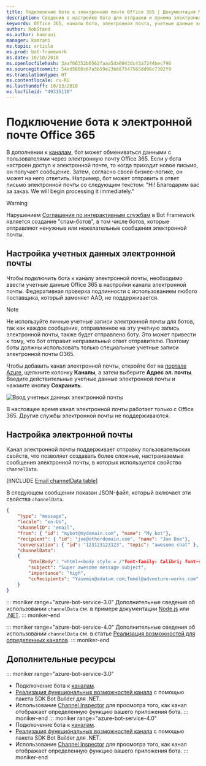 ```yaml
---
title: Подключение бота к электронной почте Office 365 | Документация Майкрософт
description: Сведения о настройке бота для отправки и приема электронной почты в Office 365.
keywords: Office 365, каналы бота, электронная почта, учетные данные электронной почты, портал Azure, пользовательская электронная почта
author: RobStand
ms.author: kamrani
manager: kamrani
ms.topic: article
ms.prod: bot-framework
ms.date: 10/10/2018
ms.openlocfilehash: 3aaf66352b0562faaa5da0043dc43a7244bec796
ms.sourcegitcommit: 54ed5000c67a5b59e23b667547565dd96c7302f9
ms.translationtype: HT
ms.contentlocale: ru-RU
ms.lasthandoff: 10/13/2018
ms.locfileid: "49315110"
---
```

# <a name="connect-a-bot-to-office-365-email"></a>Подключение бота к электронной почте Office 365

В дополнении к [каналам](~/bot-service-manage-channels.md), бот может обмениваться данными с пользователями через электронную почту Office 365. Если у бота настроен доступ к электронной почте, то когда приходит новое письмо, он получает сообщение. Затем, согласно своей бизнес-логике, он может на него ответить. Например, бот может отправить в ответ письмо электронной почты со следующим текстом: "Hi! Благодарим вас за заказ. We will begin processing it immediately."

> [!WARNING]
> Нарушением [Соглашения по интерактивным службам](https://www.botframework.com/Content/Microsoft-Bot-Framework-Preview-Online-Services-Agreement.htm) в Bot Framework является создание "спам-ботов", в том числе ботов, которые отправляют ненужные или нежелательные сообщения электронной почты.

## <a name="configure-email-credentials"></a>Настройка учетных данных электронной почты

Чтобы подключить бота к каналу электронной почты, необходимо ввести учетные данные Office 365 в настройки канала электронной почты.
Федеративная проверка подлинности с использованием любого поставщика, который заменяет AAD, не поддерживается.

> [!NOTE]
> Не используйте личные учетные записи электронной почты для ботов, так как каждое сообщение, отправленное на эту учетную запись электронной почты, также будет отправлено боту. Это может привести к тому, что бот отправит неправильный ответ отправителю. Поэтому боты должны использовать только специальные учетные записи электронной почты O365.

Чтобы добавить канал электронной почты, откройте бот на [портале Azure](https://portal.azure.com/), щелкните колонку **Каналы**, а затем выберите **Адрес эл. почты**. Введите действительные учетные данные электронной почты и нажмите кнопку **Сохранить**.

![Ввод учетных данных электронной почты](~/media/bot-service-channel-connect-email/bot-service-channel-connect-email-credentials.png)

В настоящее время канал электронной почты работает только с Office 365. Другие службы электронной почты не поддерживаются.

## <a name="customize-emails"></a>Настройка электронной почты

Канал электронной почты поддерживает отправку пользовательских свойств, что позволяет создавать более сложные, настраиваемые сообщения электронной почты, в которых используется свойство `channelData`.

[!INCLUDE [Email channelData table](~/includes/snippet-channelData-email.md)]

В следующем сообщении показан JSON-файл, который включает эти свойства `channelData`.

```json
{
    "type": "message",
    "locale": "en-Us",
    "channelID": "email",
    "from": { "id": "mybot@mydomain.com", "name": "My bot"},
    "recipient": { "id": "joe@otherdomain.com", "name": "Joe Doe"},
    "conversation": { "id": "123123123123", "topic": "awesome chat" },
    "channelData":
    {
        "htmlBody": "<html><body style = /"font-family: Calibri; font-size: 11pt;/" >This is more than awesome.</body></html>",
        "subject": "Super awesome message subject",
        "importance": "high",
        "ccRecipients": "Yasemin@adatum.com;Temel@adventure-works.com"
    }
}
```

::: moniker range="azure-bot-service-3.0"
Дополнительные сведения об использовании `channelData` см. в примере документации [ Node.js](https://github.com/Microsoft/BotBuilder-Samples/tree/master/Node/core-ChannelData) или [.NET](~/dotnet/bot-builder-dotnet-channeldata.md).
::: moniker-end

::: moniker range="azure-bot-service-4.0"
Дополнительные сведения об использовании `channelData` см. в статье [Реализация возможностей для определенных каналов](~/v4sdk/bot-builder-channeldata.md).
::: moniker-end

## <a name="additional-resources"></a>Дополнительные ресурсы

<!-- Put whole list in monikers, even though it's just the second item that needs to be different. -->
::: moniker range="azure-bot-service-3.0"
* Подключение бота к [каналам](~/bot-service-manage-channels.md).
* [Реализация функциональных возможностей канала](dotnet/bot-builder-dotnet-channeldata.md) с помощью пакета SDK Bot Builder для .NET.
* Использование [Channel Inspector](bot-service-channel-inspector.md) для просмотра того, как канал отображает определенную функцию вашего приложения бота.
::: moniker-end
::: moniker range="azure-bot-service-4.0"
* Подключение бота к [каналам](~/bot-service-manage-channels.md).
* [Реализация функциональных возможностей канала](~/v4sdk/bot-builder-channeldata.md) с помощью пакета SDK Bot Builder для .NET.
* Использование [Channel Inspector](bot-service-channel-inspector.md) для просмотра того, как канал отображает определенную функцию вашего приложения бота.
::: moniker-end
